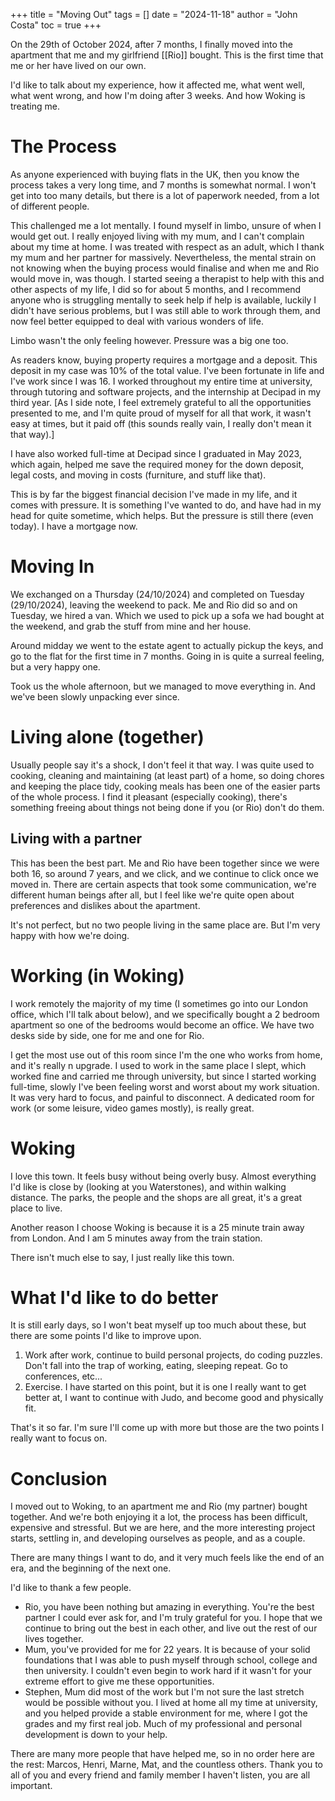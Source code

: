 +++
title = "Moving Out"
tags = []
date = "2024-11-18"
author = "John Costa"
toc = true
+++

On the 29th of October 2024, after 7 months, I finally moved into the apartment that me and my girlfriend [[Rio]] bought. This is the first time that me or her have lived on our own.

I'd like to talk about my experience, how it affected me, what went well, what went wrong, and how I'm doing after 3 weeks. And how Woking is treating me.
# The Process
As anyone experienced with buying flats in the UK, then you know the process takes a very long time, and 7 months is somewhat normal. I won't get into too many details, but there is a lot of paperwork needed, from a lot of different people.

This challenged me a lot mentally. I found myself in limbo, unsure of when I would get out. I really enjoyed living with my mum, and I can't complain about my time at home. I was treated with respect as an adult, which I thank my mum and her partner for massively. Nevertheless, the mental strain on not knowing when the buying process would finalise and when me and Rio would move in, was though. I started seeing a therapist to help with this and other aspects of my life, I did so for about 5 months, and I recommend anyone who is struggling mentally to seek help if help is available, luckily I didn't have serious problems, but I was still able to work through them, and now feel better equipped to deal with various wonders of life.

Limbo wasn't the only feeling however. Pressure was a big one too.

As readers know, buying property requires a mortgage and a deposit. This deposit in my case was 10% of the total value. I've been fortunate in life and I've work since I was 16. I worked throughout my entire time at university, through tutoring and software projects, and the internship at Decipad in my third year. \[As I side note, I feel extremely grateful to all the opportunities presented to me, and I'm quite proud of myself for all that work, it wasn't easy at times, but it paid off (this sounds really vain, I really don't mean it that way).\]

I have also worked full-time at Decipad since I graduated in May 2023, which again, helped me save the required money for the down deposit, legal costs, and moving in costs (furniture, and stuff like that).

This is by far the biggest financial decision I've made in my life, and it comes with pressure. It is something I've wanted to do, and have had in my head for quite sometime, which helps. But the pressure is still there (even today). I have a mortgage now.

# Moving In
We exchanged on a Thursday (24/10/2024) and completed on Tuesday (29/10/2024), leaving the weekend to pack. Me and Rio did so and on Tuesday, we hired a van. Which we used to pick up a sofa we had bought at the weekend, and grab the stuff from mine and her house.

Around midday we went to the estate agent to actually pickup the keys, and go to the flat for the first time in 7 months. Going in is quite a surreal feeling, but a very happy one.

Took us the whole afternoon, but we managed to move everything in. And we've been slowly unpacking ever since.

# Living alone (together)
Usually people say it's a shock, I don't feel it that way. I was quite used to cooking, cleaning and maintaining (at least part) of a home, so doing chores and keeping the place tidy, cooking meals has been one of the easier parts of the whole process. I find it pleasant (especially cooking), there's something freeing about things not being done if you (or Rio) don't do them.

## Living with a partner
This has been the best part. Me and Rio have been together since we were both 16, so around 7 years, and we click, and we continue to click once we moved in. There are certain aspects that took some communication, we're different human beings after all, but I feel like we're quite open about preferences and dislikes about the apartment.

It's not perfect, but no two people living in the same place are. But I'm very happy with how we're doing.

# Working (in Woking)
I work remotely the majority of my time (I sometimes go into our London office, which I'll talk about below), and we specifically bought a 2 bedroom apartment so one of the bedrooms would become an office. We have two desks side by side, one for me and one for Rio.

I get the most use out of this room since I'm the one who works from home, and it's really n upgrade. I used to work in the same place I slept, which worked fine and carried me through university, but since I started working full-time, slowly I've been feeling worst and worst about my work situation. It was very hard to focus, and painful to disconnect. A dedicated room for work (or some leisure, video games mostly), is really great.

# Woking
I love this town. It feels busy without being overly busy. Almost everything I'd like is close by (looking at you Waterstones), and within walking distance. The parks, the people and the shops are all great, it's a great place to live.

Another reason I choose Woking is because it is a 25 minute train away from London. And I am 5 minutes away from the train station.

There isn't much else to say, I just really like this town.

# What I'd like to do better
It is still early days, so I won't beat myself up too much about these, but there are some points I'd like to improve upon.

1. Work after work, continue to build personal projects, do coding puzzles. Don't fall into the trap of working, eating, sleeping repeat. Go to conferences, etc...
2. Exercise. I have started on this point, but it is one I really want to get better at, I want to continue with Judo, and become good and physically fit.

That's it so far. I'm sure I'll come up with more but those are the two points I really want to focus on.

# Conclusion
I moved out to Woking, to an apartment me and Rio (my partner) bought together. And we're both enjoying it a lot, the process has been difficult, expensive and stressful. But we are here, and the more interesting project starts, settling in, and developing ourselves as people, and as a couple.

There are many things I want to do, and it very much feels like the end of an era, and the beginning of the next one.

I'd like to thank a few people.

- Rio, you have been nothing but amazing in everything. You're the best partner I could ever ask for, and I'm truly grateful for you. I hope that we continue to bring out the best in each other, and live out the rest of our lives together.
- Mum, you've provided for me for 22 years. It is because of your solid foundations that I was able to push myself through school, college and then university. I couldn't even begin to work hard if it wasn't for your extreme effort to give me these opportunities.
- Stephen, Mum did most of the work but I'm not sure the last stretch would be possible without you. I lived at home all my time at university, and you helped provide a stable environment for me, where I got the grades and my first real job. Much of my professional and personal development is down to your help.

There are many more people that have helped me, so in no order here are the rest: Marcos, Henri, Marne, Mat, and the countless others. Thank you to all of you and every friend and family member I haven't listen, you are all important.
